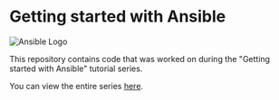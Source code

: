 # Getting started with Ansible

![Ansible Logo](https://www.learnlinux.tv/wp-content/uploads/2020/12/ansible-e1607524003363.png)

This repository contains code that was worked on during the "Getting started with Ansible" tutorial series.

You can view the entire series [here](https://www.youtube.com/playlist?list=PLT98CRl2KxKEUHie1m24-wkyHpEsa4Y70).
